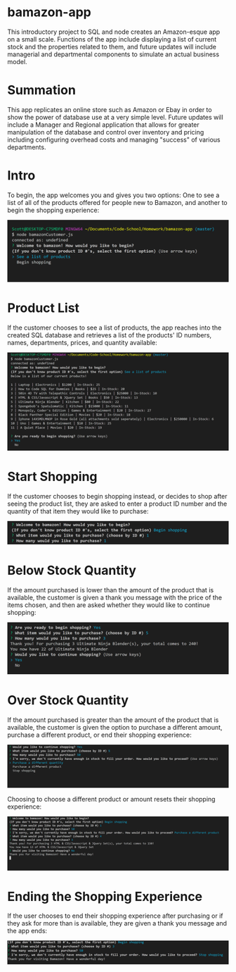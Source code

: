 # bamazon-app
This introductory project to SQL and node creates an Amazon-esque app on a small scale. Functions of the app include displaying a list of current stock and the properties related to them, and future updates will include managerial and departmental components to simulate an actual business model. 

# Summation

This app replicates an online store such as Amazon or Ebay in order to show the power of database use at a very simple level. Future updates will include a Manager and Regional application that allows for greater manipulation of the database and control over inventory and pricing including configuring overhead costs and managing "success" of various departments.

# Intro

To begin, the app welcomes you and gives you two options: One to see a list of all of the products offered for people new to Bamazon, and another to begin the shopping experience: 

![Intro to Bamazon App](images/intro.png?raw=true "Intro to Bamazon App")

# Product List

If the customer chooses to see a list of products, the app reaches into the created SQL database and retrieves a list of the products' ID numbers, names, departments, prices, and quantity available:

![SQL Product List](images/product_list.png?raw=true "SQL Product List")

# Start Shopping

If the customer chooses to begin shopping instead, or decides to shop after seeing the product list, they are asked to enter a product ID number and the quantity of that item they would like to purchase:

![Beginning of Shopping Experience](images/start_shopping.png?raw=true "Beginning of Shopping Experience")

# Below Stock Quantity

If the amount purchased is lower than the amount of the product that is available, the customer is given a thank you message with the price of the items chosen, and then are asked whether they would like to continue shopping: 

![After Purchase Options](images/after_purchase.png?raw=true "After Purchase Options")

# Over Stock Quantity

If the amount purchased is greater than the amount of the product that is available, the customer is given the option to purchase a different amount, purchase a different product, or end their shopping experience: 

![Over Quantity Response](images/over_quantity.png?raw=true "Over Quantity Response")

Choosing to choose a different product or amount resets their shopping experience: 

![Shopping Reset](images/if_new_choice.png?raw=true "Shopping Reset")

# Ending the Shopping Experience

If the user chooses to end their shopping experience after purchasing or if they ask for more than is available, they are given a thank you message and the app ends: 

![End Shopping Image](images/stop_shopping.png?raw=true "End Shopping Image")
